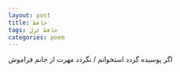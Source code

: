 ```yaml
---
layout: post
title: حافظ
tags: حافظ غزل
categories: poem
---
```


اگر پوسیده گردد استخوانم / نگردد مهرت از جانم فراموش